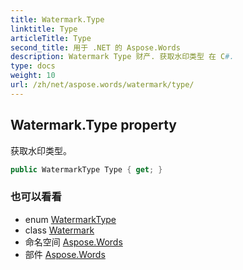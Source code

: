 ```yaml
---
title: Watermark.Type
linktitle: Type
articleTitle: Type
second_title: 用于 .NET 的 Aspose.Words
description: Watermark Type 财产. 获取水印类型 在 C#.
type: docs
weight: 10
url: /zh/net/aspose.words/watermark/type/
---
```

## Watermark.Type property

获取水印类型。

```csharp
public WatermarkType Type { get; }
```

### 也可以看看

* enum [WatermarkType](../../watermarktype/)
* class [Watermark](../)
* 命名空间 [Aspose.Words](../../../aspose.words/)
* 部件 [Aspose.Words](../../../)
